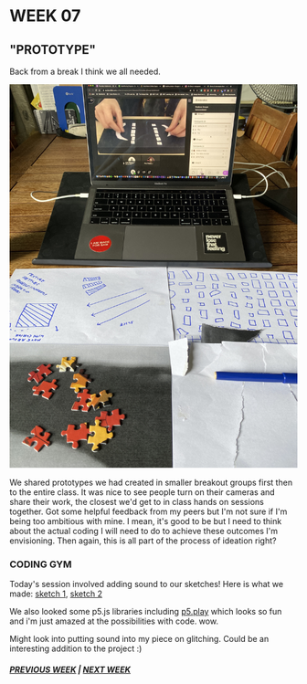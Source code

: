 # WEEK 07

## "PROTOTYPE"

Back from a break I think we all needed. 

<img src="pp1.JPG">

We shared prototypes we had created in smaller breakout groups first then to the entire class. It was nice to see people turn on their cameras and share their work, the closest we'd get to in class hands on sessions together. Got some helpful feedback from my peers but I'm not sure if I'm being too ambitious with mine. I mean, it's good to be but I need to think about the actual coding I will need to do to achieve these outcomes I'm envisioning. Then again, this is all part of the process of ideation right?

### CODING GYM 
Today's session involved adding sound to our sketches! Here is what we made: [sketch 1](https://samanthangsy.github.io/codewords/Weekly%20Diary/07/circle_and_sound_), [sketch 2](https://samanthangsy.github.io/codewords/Weekly%20Diary/07/soundtest) 

We also looked some p5.js libraries including [p5.play](https://molleindustria.github.io/p5.play/) which looks so fun and i'm just amazed at the possibilities with code. wow. 

Might look into putting sound into my piece on glitching. Could be an interesting addition to the project :) 

##### [PREVIOUS WEEK](https://samanthangsy.github.io/codewords/Weekly%20Diary/06/)  |  [NEXT WEEK](https://samanthangsy.github.io/codewords/Weekly%20Diary/08/)
